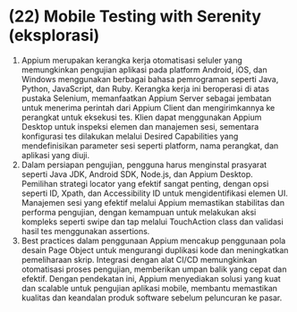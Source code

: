 # (22) Mobile Testing with Serenity (eksplorasi)

1. Appium merupakan kerangka kerja otomatisasi seluler yang memungkinkan pengujian aplikasi pada platform Android, iOS, dan Windows menggunakan berbagai bahasa pemrograman seperti Java, Python, JavaScript, dan Ruby. Kerangka kerja ini beroperasi di atas pustaka Selenium, memanfaatkan Appium Server sebagai jembatan untuk menerima perintah dari Appium Client dan mengirimkannya ke perangkat untuk eksekusi tes. Klien dapat menggunakan Appium Desktop untuk inspeksi elemen dan manajemen sesi, sementara konfigurasi tes dilakukan melalui Desired Capabilities yang mendefinisikan parameter sesi seperti platform, nama perangkat, dan aplikasi yang diuji.
2. Dalam persiapan pengujian, pengguna harus menginstal prasyarat seperti Java JDK, Android SDK, Node.js, dan Appium Desktop. Pemilihan strategi locator yang efektif sangat penting, dengan opsi seperti ID, Xpath, dan Accessibility ID untuk mengidentifikasi elemen UI. Manajemen sesi yang efektif melalui Appium memastikan stabilitas dan performa pengujian, dengan kemampuan untuk melakukan aksi kompleks seperti swipe dan tap melalui TouchAction class dan validasi hasil tes menggunakan assertions.
3. Best practices dalam penggunaan Appium mencakup penggunaan pola desain Page Object untuk mengurangi duplikasi kode dan meningkatkan pemeliharaan skrip. Integrasi dengan alat CI/CD memungkinkan otomatisasi proses pengujian, memberikan umpan balik yang cepat dan efektif. Dengan pendekatan ini, Appium menyediakan solusi yang kuat dan scalable untuk pengujian aplikasi mobile, membantu memastikan kualitas dan keandalan produk software sebelum peluncuran ke pasar.